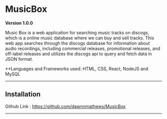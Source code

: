 # MusicBox

**Version 1.0.0**

Music Box is a web application for searching music tracks on discogs, which is a online music database where we can buy and sell tracks. This web app searches through the discogs database for information about audio recordings, including commercial releases, promotional releases, and off-label releases and utilizes the discogs api to query and fetch data in JSON format.

**Languages and Frameworks used: HTML, CSS, React, NodeJS and MySQL

---

## Installation
Github Link : https://github.com/dawnnmathews/MusicBox

---